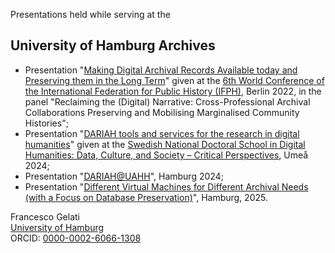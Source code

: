 Presentations held while serving at the
## University of Hamburg Archives

- Presentation "[Making Digital Archival Records Available today and Preserving them in the Long Term](2022-ifph/01.md)" given at the [6th World Conference of the International Federation for Public History (IFPH)](https://www.ifph2020.berlin/), Berlin 2022, in the panel "Reclaiming the (Digital) Narrative: Cross-Professional Archival Collaborations Preserving and Mobilising Marginalised Community Histories";
- Presentation "[DARIAH tools and services for the research in digital humanities](2024-umea/01.md)" given at the [Swedish National Doctoral School in Digital Humanities: Data, Culture, and Society – Critical Perspectives](https://www.dash-doctoralschool.se/), Umeå 2024;
- Presentation "[DARIAH@UAHH](2024-hamburg/01.md)", Hamburg 2024;
- Presentation "[Different Virtual Machines for Different Archival Needs (with a Focus on Database Preservation)](https://github.com/fgelati/uhh/blob/main/2025-idawg/2025-03-11_presentation-database-archiving.pptx)", Hamburg, 2025.


Francesco Gelati  
[University of Hamburg](https://www.uni-hamburg.de/)  
ORCID: [0000-0002-6066-1308](http://orcid.org/0000-0002-6066-1308)
